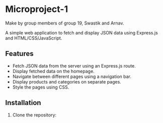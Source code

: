 # Microproject-1

Make by group members of group 19, Swastik and Arnav.

A simple web application to fetch and display JSON data using Express.js and HTML/CSS/JavaScript.

## Features

- Fetch JSON data from the server using an Express.js route.
- Display fetched data on the homepage.
- Navigate between different pages using a navigation bar.
- Display products and categories on separate pages.
- Style the pages using CSS.

## Installation

1. Clone the repository:

